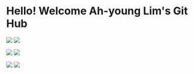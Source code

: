 # Hello! Welcome Ah-young Lim's Git Hub

<img src="https://img.shields.io/badge/R-blue?style=for-the-badge&logo=R&logoColor=white"> <img src="https://img.shields.io/badge/Python-navy?style=for-the-badge&logo=python&logoColor=white">

<img src="https://img.shields.io/badge/Oracle-orange?style=for-the-badge&logo=Oracle&logoColor=white"> <img src="https://img.shields.io/badge/microsoftSQL-red?style=for-the-badge&logo=Microsoftsqlserver&logoColor=white">

<img src="https://img.shields.io/badge/microsoftAzure-skyblue?style=for-the-badge&logo=microsoftAzure&logoColor=white"> <img src="https://img.shields.io/badge/powerbi-yellow?style=for-the-badge&logo=powerbi&logoColor=white">
